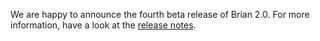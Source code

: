 <html><body><p>We are happy to announce the fourth beta release of Brian 2.0. For more information, have a look at the <a href="http://brian2.readthedocs.org/en/2.0b4/introduction/release_notes.html">release notes</a>.</p></body></html>